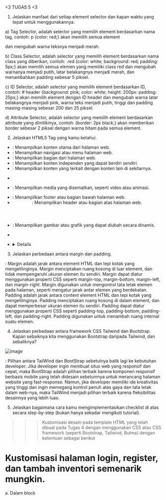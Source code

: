 <3 TUGAS 5 <3

1. Jelaskan manfaat dari setiap element selector dan kapan waktu yang tepat untuk menggunakannya.

a) Tag Selector, adalah selector yang memilih element berdasarkan nama tag, contoh: p {color: red;} akan memilih semua element <p> dan mengubah warna teksnya menjadi merah.

b) Class Selector, adalah selector yang memilih element berdasarkan nama class yang diberikan, contoh: .red {color: white; background: red; padding: 5px;} akan memilih semua elemen yang memiliki class red dan mengubah warnanya menjadi putih, latar belakangnya menjadi merah, dan menambahkan padding sebesar 5 piksel.

c) ID Selector, adalah selector yang memilih element berdasarkan ID, contoh: # header {background: pink; color: white; height: 200px: padding: 25px;} akan memilih element dengan ID header dan mengubah warna latar belakangnya menjadi pink, warna teks menjadi putih, tinggi dan padding masing-masing sebesar 200 dan 25 piksel.

d) Attribute Selector, adalah selector yang memilih element berdasarkan attribute yang dimilikinya, contoh: {border: 2px black;} akan memberikan border sebesar 2 piksel dengan warna hitam pada semua element.

2. Jelaskan HTML5 Tag yang kamu ketahui.
- <main>: Menampilkan konten utama dari halaman web.

- <nav>: Menampilkan navigasi atau menu halaman web.

- <section>: Menampilkan bagian dari halaman web.

- <article>: Menampilkan konten independen yang dapat berdiri sendiri.

- <aside>: Menampilkan konten yang terkait dengan konten lain di sekitarnya.

- <audio>: Menampilkan audio atau suara.

- <embed>: Menampilkan media yang disematkan, seperti video atau animasi.

- <footer>: Menampilkan footer atau bagian bawah halaman web.

- <header>: Menampilkan header atau bagian atas halaman web.

- <canvas>: Menampilkan gambar atau grafik yang dapat diubah secara dinamis.

- <datalist>: Menampilkan daftar opsi untuk elemen input.

- <details>: Menampilkan informasi tambahan yang dapat ditampilkan atau disembunyikan.

3. Jelaskan perbedaan antara margin dan padding.

: Margin adalah jarak antara element HTML dan tepi kotak yang mengelilinginya. Margin menciptakan ruang kosong di luar element, dan tidak mempengaruhi ukuran elemen itu sendiri. Margin dapat diatur menggunakan properti CSS seperti margin-top, margin-bottom, margin-left, dan margin-right. Margin digunakan untuk mengontrol tata letak elemen pada halaman, seperti mengatur jarak antar elemen yang berdekatan. Padding adalah jarak antara content element HTML dan tepi kotak yang mengelilinginya. Padding menciptakan ruang kosong di dalam element, dan dapat memperbesar ukuran elemen itu sendiri. Padding dapat diatur menggunakan properti CSS seperti padding-top, padding-bottom, padding-left, dan padding-right. Padding digunakan untuk menambah ruang internal suatu elemen.

4. Jelaskan perbedaan antara framework CSS Tailwind dan Bootstrap. Kapan sebaiknya kita menggunakan Bootstrap daripada Tailwind, dan sebaliknya?

![image](https://github.com/nadyaaysha/archive_of_ours/assets/124881541/2f0a76ca-bf65-414a-98b8-573a20921098)

: Pilihan antara TailWind dan BootStrap sebetulnya balik lagi ke kebutuhan developer. Jika developer ingin membuat situs web yang responsif dan cepat, maka BootStrap adalah pilihan terbaik karena komponen responsif berbasis mobile yang telah didesain sebelumnya untuk merancang halaman website yang fast-response. Namun, jika developer memiliki ide kreativitas yang tinggi dan ingin memegang kontrol penuh atas gaya dan tata letak dalam web-nya, maka TailWind menjadi pilihan terbaik karena fleksibilitas desainnya yang lebih luas.

5. Jelaskan bagaimana cara kamu mengimplementasikan checklist di atas secara step-by-step (bukan hanya sekadar mengikuti tutorial).

>>> Kustomisasi desain pada template HTML yang telah dibuat pada Tugas 4 dengan menggunakan CSS atau CSS framework (seperti Bootstrap, Tailwind, Bulma) dengan ketentuan sebagai berikut

# Kustomisasi halaman login, register, dan tambah inventori semenarik mungkin.

a. Dalam block <style> saya menambahkan attribute body dan .login yang akan saya gunakan untuk kostumisasi halaman login saya. Di dalam kurung kurawal body, display akan saya set menjadi flex, pengaturan content dan aligning akan berada di tengah, tinggi dari keseluruhan content adalah 100vh, margin akan saya set juga menjadi 0 agar seluruh content berada di tengah, serta warna background menjadi ungu untuk login page dan merah muda untuk register page.

b. Di dalam kurung kurawal .login disinilah saya akan menampung isi content utama dari login ke dalam suatu box. Display akan saya set menjadi flex, arah flex akan saya atur berdasarkan kolom, pengaturan content dan aligning akan berada di tengah, padding sebesar 20 piksel, warna box menjadi ungu muda untuk login page dan merah yang lebih muda untuk register page, radius border sebesar 10 piksel, bayangan box menjadi hitam dan besarnya 10 piksel, serta tinggi dan lebar box masing-masing sebesar 350 dan 450 piksel.

# Kustomisasi halaman daftar inventori menjadi lebih berwarna maupun menggunakan approach lain seperti menggunakan Card.

a. Dalam block <style>, saya atur body, html nya sedemikian rupa sehingga memiliki margin dan padding masing-masing 0.

b.Lalu, dalam kurung kurawal .custom-table, saya atur lebar tabelnya memenuhi layar, yakni 100 persen, serta border-collapsenya menjadi collapse.

c. Dalam .custom-table, saya akan atur headernya sehingga textnya berada di tengah, background colornya kuning, padding 10 piksel, serta border 1 piksel.

d. Untuk isi inventory atau komisi essay maupun fiksi dari user, isi content akan saya align di center dan padding sebesar 10 piksel, serta border sebesar 1 piksel.

# [BONUS] Memberikan warna yang berbeda (teks atau background) pada baris terakhir dari item pada inventory anda menggunakan CSS.

: Untuk menunjukkan recent commision user, saya akan kostumisasi item terakhir yang user komisi agar memiliki warna background yang berbeda, yakni warna kuning muda, teksnya juga saya italics agar berbeda dengan komisi user yang lain.
=========================================================================================================================================================================================
—Tugas 4—

1.] Apa itu Django UserCreationForm, dan jelaskan apa kelebihan dan kekurangannya?
: Django UserCreationForm adalah suatu form yang membuat user baru, tanpa privilege, dari username dan password yang diberikan. Pada Django UserCreationForm terdapat 3 fields: username, password1, dan password2 (yang digunakan sebagai konfirmasi password). Django UserCreationForm dapat diimport dari django.contrib.auth.forms.
    Beberapa kelebihan dari Django UserCreationForm adalah:
- Mudah digunakan, Django UserCreationForm sudah disediakan oleh Django Authentication Framework dan sehingga seorang pelajar pemula seperti saya tidak perlu membuat form sendiri.
- Terjamin aman, Django UserCreationForm terjamin aman karena menggunakan validasi dan enkripsi untuk password user.
- Fleksibel, Django UserCreationForm bisa dimodifikasi sesuai kebutuhan melalui subclass dan merubah atribut Meta class-nya.

	Beberapa kekurangan dari Django UserCreationForm adalah:
- Form ini hanya meminta username dan password saja, user tidak diminta untuk mencantumkan nama panjang ataupun e-mail. Sehingga data yang ditampung cenderung kurang lengkap.
- Form ini tidak mendukung custom user model, sehingga untuk para developers yang mungkin membuat custom user model sendiri, maka hanya bisa mengandalkan user model yang sudah ada saja.
- Form ini menampilkan informasi tambahan mengenai password yang mungkin terkesan ribet dan eksesif.

2.] Apa perbedaan antara autentikasi dan otorisasi dalam konteks Django, dan mengapa keduanya penting?
: Autentikasi adalah proses mengidentifikasi user atau pengguna secara
aman. Autentikasi akan mencoba untuk mengidentifikasi identitas user dan
memutuskan apakah user tersebut sebenarnya adalah orang yang dia wakili.
Sedangkan otorisasi adalah, proses menentukan tingkat akses atau privilege
yang dapat diakses oleh user yang telah di-autentikasi. Di sebagian besar
sistem berbasis host dan client-server, kedua mekanisme ini
diimplementasikan menggunakan sistem perangkat keras atau sistem
perangkat lunak yang sama. Skema otorisasi bergantung pada autentikasi
untuk memastikan identitas user yang masuk ke sistem dan mendapatkan
akses ke sumber daya. Kedua skema ini penting untuk menjaga keamanan
dan privasi data pada aplikasi web.

3.] Apa itu cookies dalam konteks aplikasi web, dan bagaimana Django menggunakan cookies untuk mengelola data sesi pengguna?
: Cookies adalah file teks yang berisi data unik tentang aktivitas user saat mengunjungi suatu website. Cookie dibuat oleh web server dan dikirim ke browser user, yang kemudian mengirimkannya kembali ke web server setiap kali user mengakses website tersebut. Cookie digunakan untuk menyimpan informasi login, preferensi user, dan lain-lain. Cookie juga dapat membantu server menyiapkan halaman web yang disesuaikan dengan pengguna. Django menggunakan cookies untuk menyimpan ID sesi di sisi client dan menyimpan data sesi di sisi server. ID sesi hanya terlihat oleh user, sedangkan data sesi tetap tersembunyi di server.

4.] Apakah penggunaan cookies aman secara default dalam pengembangan web, atau apakah ada resiko potensial yang harus diwaspadai?
: Cookies sebetulnya tidak dianggap sebagai ancaman untuk privasi dan keamanan website, karena tidak menyimpan data pribadi (kecuali jika user menyimpan nomor kartu kredit dan alamat IP) dan tidak bisa digunakan untuk mengirim virus. Namun, ada pula risiko cookies dapat disusupi oleh pihak yang tidak bertanggung jawab, menyebabkan kebocoran informasi yang sensitif. Cookies juga dapat menurunkan performa perangkat jika terlalu banyak disimpan. Untuk mengurangi risiko tersebut, kita dapat menghapus cookie secara berkala atau membatasi izin cookie pada browser kita.

5.] Jelaskan bagaimana cara kamu mengimplementasikan checklist di atas secara step-by-step,

a.) Mengimplementasikan fungsi registrasi, login, dan logout untuk memungkinkan pengguna untuk mengakses aplikasi sebelumnya dengan lancar.
-> Saya mengimpor redirect, UserCreationForm, dan messages agar dapat membuat halaman register untuk aplikasi web saya. Lalu, saya membuat fungsi register yang menerima parameter request dan menghasilkan form registrasi untuk dapat membuat akun user ketika data di-submit dari form. Variabel form akan membuat UserCreationForm baru dengan memasukkan QueryDict berdasarkan masukan dari user, lalu akan dicek validitas isi masukan dari form, jika valid maka data tersebut akan disimpan dari form. Sebuah pesan pop-up akan muncul jika data berhasil disimpan dan user akan di redirect kembali ke halaman utama.

-> Saya membuat berkas register.html dengan nama yang sama dengan fungsi yang telah saya buat sebelumnya, berkas ini berisi template yang akan menampilkan halaman form registrasi untuk user. Lalu, saya melakukan routing agar halaman ini dapat diakses dengan mengimpor fungsi sebelumnya di urls.py dan menambah path url ke urlpatterns.

-> Sebelum saya membuat fungsi dan berkas login, saya perlu mengimpor authenticate dan login agar dapat membuat halaman login dan meng-autentikasi user. Saya membuat fungsi login_user yang menerima parameter request dan akan digunakan untuk melakukan autentikasi user berdasarkan username dan password yang diberikan dari request saat pengguna login. Lalu, saya membuat berkas login.html yang akan menampilkan halaman login di browser pengguna. Terakhir, saya melakukan routing agar halaman dapat diakses dengan mengimpor fungsi yang telah dibuat sebelumnya di urls.py dan menambahkan pathnya ke urlpatterns.

-> Fungsi terakhir yang akan dibuat adalah fungsi logout setelah mengimpor logout di views.py. Fungsi logout_user menerima parameter request yang akan menghapus sesi user yang sedang masuk dan mengarahkan user ke halaman login di website saya. Pada berkas main.html, saya akan menambahkan tombol logout agar user dapat keluar dari akunnya dengan mudah. Jangan lupa saya untuk melakukan routing fungsi logout_user dengan mengimpornya di urls.py dan menambahkan pathnya di urlpatterns.

b.) Membuat dua akun pengguna dengan masing-masing tiga dummy data menggunakan model yang telah dibuat pada aplikasi sebelumnya untuk setiap akun di lokal.

![InShot_20230925_092545481](https://github.com/nadyaaysha/archive_of_ours/assets/124881541/ddb5f3f4-525d-4995-bf6e-5546503477fb)

c.) Menghubungkan model Item dengan User.
-> Pertama-tama, kita mengimpor User pada models.py dan menambahkan variabel user di dalam class Item yang akan menghubungkan satu Item dengan satu user melalui suatu hubungan, dimana sebuah item pasti diasosiasikan dengan satu user.

-> Pada fungsi create_item, di dalam kondisi “if”, parameter commit yang disetting menjadi false berguna untuk mencegah Django dari menyimpan objek yang telah dibuat dari form langsung ke database. Hal ini kita manfaatkan untuk memodifikasi objek tersebut sebelum disimpan ke database. Field user diisi dengan objek User dari return value request.user yang terotorisasi untuk memberitahu bahwa objek tersebut dimiliki oleh user yang sedang login.

-> Pada fungsi show_main, saya mengganti value dari ‘name’ menjadi request.user.username agar username user yang sedang login saat ini akan ditampilkan di halaman main. Lalu di dalam parameter Item.objects.filter saya menaruh parameter user = request.user agar data yang ditampilkan hanya data yang diasosiasikan dengan user yang sedang login.
Setelah menyimpan seluruh perubahan, saya melakukan migrasi model.

d.) Menampilkan detail informasi pengguna yang sedang logged in seperti username dan menerapkan cookies seperti last login pada halaman utama aplikasi.

![image](https://github.com/nadyaaysha/archive_of_ours/assets/124881541/d85c9a9d-b7ad-41ea-a137-f2d30ac4e9bf)
![image](https://github.com/nadyaaysha/archive_of_ours/assets/124881541/7d87e0e7-699f-437e-86f6-e209f4582957)

-> Pertama, saya mengimpor hal-hal yang diperlukan seperti datetime, HttpResponseRedirect, dan reverse. Lalu, pada fungsi login_user yang telah saya buat sebelumnya, saya menambahkan cookie last_login yang akan memperlihatkan kapan terakhir kali user melakukan login. User akan login terlebih dahulu, lalu kita akan menerima respons yang berupa cookie last_login. Pada variabel context, kita juga akan menambahkan informasi cookie last_login yang akan ditampilkan di halaman web.

-> Terakhir, pada fungsi logout_user, saya akan menambahkan method response yang akan menghapus cookie last_login ketika user melakukan logout dari halaman web. Tidak lupa pada berkas main.html saya menambahkan detail sesi terakhir login agar user dapat melihat kapan ia terakhir login di web.

* Tugas 3 *

1. Apa perbedaan antara form POST dan form GET dalam Django?
a. POST akan mengirimkan data atau nilai langsung ke action untuk ditampung, tanpa menampilkan pada url. Method POST cocok untuk data-data yang bersifat private, seperti username dan password. Sedangkan GET akan menampilkan data atau nilai pada url, kemudian akan ditampung oleh action.
b. POST digunakan untuk form yang bertujuan untuk menambah data atau sebuah proses yang akan mengubah database. Sedangkan GET berfungsi untuk menampilkan data dari database.
c. POST menggunakan variable $_POST untuk menampung data atau nilai. Sedangkan GET menggunakan variable $_GET untuk menampung data atau nilai.
d. Data yang dikirim oleh POST tidak terbatas. Sedangkan pada GET, data tidak boleh lebih dari 2047 karakter.

2. Apa perbedaan utama antara XML, JSON, dan HTML dalam konteks pengiriman data?
- XML adalah bahasa markup yang menyimpan data dalam elemen yang terstruktur dan mudah dibaca oleh manusia dan mesin, tetapi kurang efisien dan lebih sulit diurai daripada JSON.
- JSON adalah bahasa meta yang menyimpan data dalam objek JavaScript yang efisien dan ringan, tetapi tidak rapi untuk dilihat. JSON mendukung semua browser dan framework JavaScript, serta sebagian besar teknologi backend.
- HTML adalah bahasa markup yang menyajikan data dalam halaman web dengan menggunakan tag dan atribut. HTML tidak memisahkan data dari presentasi, sehingga tidak cocok untuk pertukaran data antar aplikasi.

3. Mengapa JSON sering digunakan dalam pertukaran data antara aplikasi web modern?
: JSON lebih sering digunakan dalam pertukaran data antara aplikasi web modern karena file JSON mudah dibaca dan lebih cepat untuk parsing data. Selain itu, JSON memiliki struktur data yang sederhana, mudah dipahami, dan tidak terpengaruh oleh platform. JSON mudah diterjemahkan oleh komputer dan berfungsi baik dalam komunikasi antara server dan klien dalam aplikasi web. JSON juga digunakan sebagai format penyimpanan data sederhana.

---STEP-BY-STEP---

1. Membuat input form untuk menambahkan objek model pada app sebelumnya.
a. Saya membuat Skeleton yang berfungsi sebagai kerangka views situs website saya. Pada root folder saya membuat templates > base.html. Berkas base.html ini berperan sebagai template dasar atau kerangka umum untuk halaman web lainnya dalam proyek saya. Lalu, saya menghubungkan folder yang berisi base.html di settings.py agar template ini terdeteksi. Terakhir, saya mengubah secara total isi main.html saya dengan menggunakan base.html sebagai main template.
b. Pada step ini, saya akan membuat form untuk menginput data commision literature pada aplikasi writer’s archive saya untuk user yang ingin request essay tentang genre fiksi apapun. Data komisi baru akan diterima di main > forms.py. Model yang saya gunakan adalah Item— sehingga ketika data dari form disimpan, form berisi objek Item. Fields saya berisi nama/ judul komisi, jumlah komisi (1 jika berupa standalone), deskripsi komisi, jumlah kata per/komisi, genre komisi, dan asal karakter dalam komisi tersebut.
c. Pada views.py, saya membuat fungsi baru create_item yang menerima request dari user untuk menghasilkan formulir yang dapat menambahkan data komisi ketika form di submit. Variabel form membuat ProductForm baru dengan memasukkan QueryDict berdasarkan request user. Setelah request di validasi, data dari form akan disimpan dan komisi di redirect.
d. Pada fungsi show_main, fungsi Item.objects.all() akan mengambil objek-objek Item yang tersimpan di database. Hal yang tak kalah penting untuk dilakukan, adalah mengimpor fungsi create_item tadi di main > urls.py dan menambahkan path url ke dalam variabel urlpatterns, dua hal ini penting agar halaman form dapat diakses dan terkoneksi dengan halaman utama web saya.
e. Pada main > templates, saya membuat berkas create_item.html yang akan menampilkan fields form sebagai tabel, dan mengirimkan request ke View. Pada main.html, data komisi akan ditampilkan dalam bentuk tabel serta tombol “Request Commision” yang akan redirect user ke halaman form.

2. Tambahkan 5 fungsi views untuk melihat objek yang sudah ditambahkan dalam format HTML, XML, JSON, XML by ID, dan JSON by ID.
3. Membuat routing URL untuk masing-masing views yang telah ditambahkan pada poin 2.
[Poin-poin berikut untuk menjawab kedua nomor, nomor (2) dan nomor (3)]
a. Fungsi views dalam format HTML telah ditambahkan pada poin pertama saya dalam fungsi create_item.
b. Selanjutnya, fungsi views XML akan menerima request dengan nama show_xml yang akan menyimpan hasil query dari seluruh data komisi yang ada pada Item. Fungsi ini akan mengembalikan HttpResponse yang berisi data hasil query yang sudah di-convert menjadi format XML dan tipe konten berupa application/xml. Tidak lupa saya untuk mengimpor fungsi show_xml pada urls.py dan menambah pathnya pada urlpatterns agar dapat diakses.
c. Fungsi views JSON akan menerima request dengan nama show_json yang akan menyimpan hasil query dari seluruh data komisi yang ada pada Item. Fungsi ini akan mengembalikan HttpResponse yang berisi data hasil query yang sudah di-convert menjadi format XML dan tipe konten berupa application/json. Tidak lupa saya untuk mengimpor fungsi show_json pada urls.py dan menambah pathnya pada urlpatterns agar dapat diakses.
d. 2 fungsi views XML dan JSON berdasarkan id akan menerima request dan id (urutan data komisi masuk) dengan nama show_xml_by_id dan show_json_by_id yang akan menyimpan hasil query dari seluruh data komisi yang ada pada Item. Fungsi ini akan mengembalikan HttpResponse yang berisi data hasil query yang sudah di-convert menjadi format XML dan tipe konten berupa application/xml, dan format JSON dan tipe konten berupa application/json. Tidak lupa saya untuk melakukan routing dengan mengimpor kedua fungsi show_xml_by_id dan show_json_by_id pada urls.py dan menambah pathnya pada urlpatterns agar dapat diakses.

***Mengakses kelima URL di poin 2 menggunakan Postman, membuat screenshot dari hasil akses URL pada Postman.
![Screenshot (45)](https://github.com/nadyaaysha/archive_of_ours/assets/124881541/7dd8068b-1127-45e5-b02f-0730c256cb5c)
![Screenshot (46)](https://github.com/nadyaaysha/archive_of_ours/assets/124881541/12a7fe9f-0ac6-4b3e-bf7a-cdb9edfc8cf2)
![Screenshot (47)](https://github.com/nadyaaysha/archive_of_ours/assets/124881541/2846fb56-367f-45c6-9378-af494eac1630)
![Screenshot (50)](https://github.com/nadyaaysha/archive_of_ours/assets/124881541/174e4bcd-947d-480d-b74a-88ea37da0936)
![Screenshot (51)](https://github.com/nadyaaysha/archive_of_ours/assets/124881541/4dd3a21d-b2ef-4df0-8085-fdd0740cd4b3)

***

* Tugas 2 *

Link to AoO => https://archiveofours.adaptable.app/main

1. Jelaskan bagaimana cara kamu mengimplementasikan checklist di atas secara step-by-step (bukan hanya sekadar mengikuti tutorial).
    a. Membuat sebuah proyek Django baru.
      : Pertama-tama, saya membuat direktori utama ‘archive_of_ours’ dan mengaktifkan Virtual Environment di dalamnya. Lalu, saya menambahkan beberapa dependencies di berkas requirements.txt dan memasangnya sebelum membuat proyek Django dengan nama yang sama dengan direktori utama saya. Setelah proyek saya konfigurasi, saya kemudian mengunggah proyek ke Repositori GH yang public.
    b. Membuat aplikasi dengan nama main pada proyek tersebut.
      : Karena saya belum mematikan VE, saya lanjut ke tahap berikutnya yakni membuat aplikasi ‘main’ dalam proyek ‘archive_of_ours’ dan mendaftarkannya ke berkas settings.py. Di dalam direktori proyek ‘main’ saya membuat subdirektori lagi ‘templates’ yang memuat berkas main.html, tujuan dari step ini hanya sekedar untuk checking tampilan dasar HTML kita, belum terhubung django.
    c. Melakukan routing pada proyek agar dapat menjalankan aplikasi main.
      : Untuk menjalankan aplikasi web dengan pola MVT, pertama, kita harus mendefinisikan pola URL untuk setiap tampilan atau fitur dalam aplikasi milik kita, yang kemudian akan dihubungkan dengan tampilan yang sesuai untuk mengelola logika bisnis. Kemudian, tampilan tersebut harus diimplementasikan untuk mengambil data dari model dan merender tampilan menggunakan template HTML. Akhirnya, kita perlu mengaktifkan sistem routing agar dapat menentukan tampilan yang harus dijalankan berdasarkan URL yang diakses oleh pengguna.
    d. Membuat model pada aplikasi main dengan nama Item dan memiliki atribut wajib sebagai berikut.
    - name sebagai nama item dengan tipe CharField.
    - amount sebagai jumlah item dengan tipe IntegerField.
    - description sebagai deskripsi item dengan tipe TextField.
      : Saya membuat main class untuk mendefinisikan model saya yang bernama Item, class ini memiliki tiga atribut yakni name (CharField), amount (atau di aplikasi saya menunjukkan word count dari literatur saya) yang bertipe Integer, serta description (TextField). Setelah itu saya memigrasi model saya ke basis data.
    e. Membuat sebuah fungsi pada views.py untuk dikembalikan ke dalam sebuah template HTML yang menampilkan nama aplikasi serta nama dan kelas kamu.
      : Pertama, kita perlu mendefinisikan fungsi di dalam file `views.py`, di mana akan dingambil data yang diperlukan. Setelah itu, saya mengatur data tersebut dalam konteks (context) yang akan digunakan dalam template HTML. Selanjutnya, saya membuat atau memodifikasi template HTML. Terakhir, tinggal menambahkan URL pattern di file `urls.py` agar user dapat mengakses halaman tersebut melalui URL tertentu.
    f. Membuat sebuah routing pada urls.py aplikasi main untuk memetakan fungsi yang telah dibuat pada views.py.
      : Untuk membuat routing pada `urls.py` dalam aplikasi 'main' yang memetakan fungsi `views.py`, saya akan menentukan URL pattern yang sesuai. Saya menambahkan entri URL pattern ke dalam file `urls.py`. Saya misalkan dengan fungsi bernama `show_main` di `views.py` yang ingin dihubungkan dengan URL '/main/'. Dengan ini, ketika user mengakses URL 'http://alamat-website-saya/main/', fungsi `show_main` dalam `views.py` akan dipanggil, dan data yang dihasilkan oleh fungsi tersebut akan ditampilkan melalui template HTML yang sesuai.
    g. Melakukan deployment ke Adaptable terhadap aplikasi yang sudah dibuat sehingga nantinya dapat diakses oleh teman-temanmu melalui Internet.
      : Ketika kita add, commit, dan push Repositori kita, maka Adaptable akan otomatis men-deploy ulang berdasarkan commit terbaru. Dengan ini, website saya akan dapat diakses melalui domain website saya.

2. Buatlah bagan yang berisi request client ke web aplikasi berbasis Django beserta responnya dan jelaskan pada bagan tersebut kaitan antara urls.py, views.py, models.py, dan berkas html.
![ALIN - MindMap SPL - Frame 1](https://github.com/nadyaaysha/archive_of_ours/assets/124881541/80dde040-8560-4814-9c6d-aa6ce3963746)

3. Jelaskan mengapa kita menggunakan virtual environment? Apakah kita tetap dapat membuat aplikasi web berbasis Django tanpa menggunakan virtual environment?
   : Kita menggunakan virtual environment untuk membuat lingkungan Python yang terisolasi dari instalasi Python yang ada. Hal ini berguna untuk menghindari konflik antara paket yang berbeda atau versi Python. Django adalah framework web yang membutuhkan paket tertentu untuk berfungsi. Jika kita tidak menggunakan virtual environment, kita mungkin mengalami masalah compatibility atau dependencies. Oleh karena itu, disarankan untuk menggunakan virtual environment saat membuat aplikasi web berbasis Django.

4. Jelaskan apakah itu MVC, MVT, MVVM dan perbedaan dari ketiganya.
   : MVC, MVT, dan MVVM adalah pola arsitektur yang digunakan untuk memisahkan antara logika bisnis, tampilan, dan data dalam sebuah aplikasi. Perbedaan dari ketiganya adalah sebagai berikut:
      a. MVC (Model-View-Controller) menggunakan Controller sebagai penghubung antara Model (data) dan View (tampilan). Controller bertanggung jawab untuk mengatur alur aplikasi dan mengirimkan data dari Model ke View.
      b. MVT (Model-View-Template) menggunakan Template sebagai penghubung antara Model (data) dan View (tampilan). Template adalah file HTML yang berisi tag khusus untuk menampilkan data dari Model. MVT biasanya digunakan dalam framework web seperti Django.
      c. MVVM (Model-View-ViewModel) menggunakan ViewModel sebagai penghubung antara Model (data) dan View (tampilan). ViewModel adalah objek yang menyimpan data dari Model dan menyediakan fungsi untuk mengubah atau memperbaiki data tersebut. ViewModel juga dapat berkomunikasi dengan View melalui mekanisme seperti binding atau observables.
